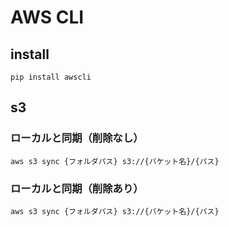 # AWS CLI

## install
```
pip install awscli
```

## s3
### ローカルと同期（削除なし）
```
aws s3 sync {フォルダパス} s3://{バケット名}/{パス}
```
### ローカルと同期（削除あり）
```
aws s3 sync {フォルダパス} s3://{バケット名}/{パス}
```